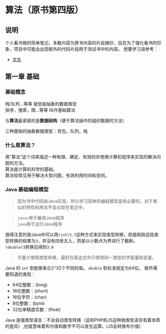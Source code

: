 # 算法（原书第四版）
## 说明
个人看书做的简单笔记，多数内容为原书内容的片段摘抄，旨在为了强化看书的印象，项目中可能会出现额外的代码片段用于测试书中的内容。
想要学习请参考：
- [京东](https://item.jd.com/11098789.html)
## 第一章 基础

### 基础概念
栈/队列...等等 是低级抽象的数据类型  
排序，搜索，图...等等 叫作基础算法  
  
与**算法**最紧密的是**数据结构**（便于算法操作的组织数据的方法）  
  
三种基础的抽象数据类型：背包，队列，栈  

### 什么是算法？
用“算法”这个词来描述一种有限、确定、有效的并使用计算机程序来实现的解决问题的方法。  
算法是计算机科学的基础。  
算法较常见用于解决大型问题，有效利用时间和空间。  

### Java 基础编程模型
> 因为书中代码由Java实现，所以学习简单的编程模型是有必要的，对于类似的特性和用法不会出现在笔记中。  

> `javac`用于编译Java程序  
> `java`用于运行Java程序

值得注意的是Java中可以用`(int)3.7`这种方式来实现类型转换，但是刚刚这段类型转换的结果为`3`，并没有四舍五入，而是以小数点为界进行了截断。  
`(double)3`转换后得到`3.0`  
  
> 尽量少使用类型转换，最好在表达式中只使用同一类型的字面量和变量。

Java 的 `int` 型能够表示2^32个不同的值。
`double` 型标准规定为64位。
额外需要知道的类型：
- 64位整数：(long)
- 16位整数：(short)
- 16位字符：(char)
- 8位整数：(byte)
- 32位单精度实数：(float)

Java 是强类型语言：不会自动类型转换（这和PHP和JS这种弱类型语言有着本质的差异）,也就意味着布尔值和数字不可以发生运算。(JS会转换布尔值)
